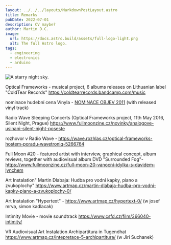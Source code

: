 ```yaml
---
layout: ../../../layouts/MarkdownPostLayout.astro
title: Remarks
pubDate: 2022-07-01
description: CV maybe?
author: Martin D.C.
image:
  url: https://docs.astro.build/assets/full-logo-light.png
  alt: The full Astro logo.
tags:
  - engineering
  - electronics
  - arduino
---
```


![A starry night sky.](/images/agar2.jpg)

Optical Frameworks - musical project, 6 albums releases on Lithuanian label "ColdTear Records" https://coldtearrecords.bandcamp.com/music

nominace hudební cena Vinyla - [NOMINACE OBJEV 2011](http://vinyla.cz/cena/optical-frameworks/) (with released vinyl track)

Radio Wave Sleeping Concerts (Optical Frameworks project, 11th May 2016, Silent Night, Prague) https://www.fullmoonzine.cz/novinky/analogove-usinani-silent-night-poseste

rozhovor v Radio Wave - https://wave.rozhlas.cz/optical-frameworks-hostem-poradu-wavetroniq-5266764 

Full Moon #20 - featured artist with interview, graphical concept, album reviews, together with audiovisual album DVD "Surrounded Fog"- https://www.fullmoonzine.cz/full-moon-20-vanocni-idylka-s-davidem-lynchem

Art Instalation"  Martin Dlabaja: Hudba pro vodní kapky, piano a zvukoplochy" https://www.artmap.cz/martin-dlabaja-hudba-pro-vodni-kapky-piano-a-zvukoplochy-0/ 

Art Instalation "Hypertext" - https://www.artmap.cz/hypertext-0/ (w josef mrva, simon kadlacak)

Intimity Movie - movie soundtrack https://www.csfd.cz/film/366040-intimity/

VR Audiovisual Art Instalation Archipartitura  in Tugendhat https://www.artmap.cz/intepretace-5-archipartitura/ (w Jiri Suchanek)





